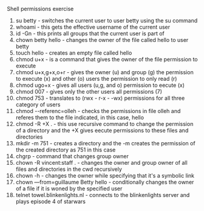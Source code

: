 Shell permissions exercise

1. su betty - switches the current user to user betty using the su command
2. whoami - this gets the effective username of the current user
3. id -Gn - this prints all groups that the current user is part of
4. chown betty hello - changes the owner of the file called hello to user betty
5. touch hello - creates an empty file called hello
6. chmod u+x - is a command that gives the owner of the file permission to execute
7. chmod u+x,g+x,o+r - gives the owner (u) and group (g) the permission to execute (x) and other (o) users the permission to only read (r)
8. chmod ugo+x - gives all users (u,g, and o) permission to eecute (x)
9. chmod 007 - gives only the other users all permissions (7)
10. chmod 753 - translates to (rwx - r-x - -wx) permissions for all three category of users
11. chmod --referenc=olleh - checks the permissions in file olleh and referes them to the file indicated, in this case, hello
12. chmod -R +X . - this use recursive command to change the permission of a directory and the +X gives eecute permissions to these files and directories
13. mkdir -m 751 - creates a directory and the -m creates the permission of the created directory as 751 in this case
14. chgrp - command that changes group owner
15. chown -R vincent:staff . - changes the owner and group owner of all files and directories in the cwd recursively
16. chown -h - changes the owner while specifying that it's a symbolic link
17. chown —from=guillaume Betty hello - conditionally changes the owner of a file if it is woned by the specified user
18. telnet towel.blinkenlights.nl -  connects to the blinkenlights server and plays episode 4 of starwars
